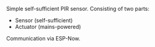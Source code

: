 Simple self-sufficient PIR sensor. Consisting of two parts:
- Sensor (self-sufficient)
- Actuator (mains-powered)
  
Communication via ESP-Now.


